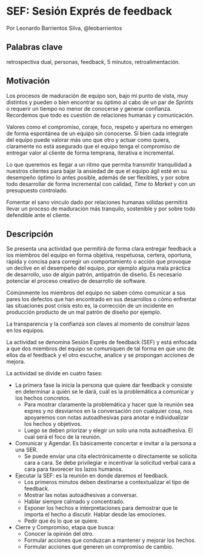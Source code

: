 # SEF: Sesión Exprés de feedback

Por Leonardo Barrientos Silva, @leobarrientos

## Palabras clave

retrospectiva dual, personas, feedback, 5 minutos, retroalimentación.

## Motivación

Los procesos de maduración de equipo son, bajo mi punto de vista, muy distintos y pueden o bien encontrar su óptimo al cabo de un par de _Sprints_ o requerir un tiempo no menor de conocerse y generar confianza. Recordemos que todo es cuestión de relaciones humanas y comunicación.

Valores como el compromiso, coraje,  foco, respeto y apertura no emergen de forma espontánea de un equipo sin conocerse. Si bien cada integrate del equipo puede valorar más uno que otro y actuar como quiera, claramente no está asegurado que el equipo tenga el compromiso de entregar valor al cliente de forma temprana, iterativa e incremental.

Lo que queremos es llegar a un ritmo que permita transmitir tranquilidad a nuestros clientes para bajar la ansiedad de que el equipo ágil esté en su desempeño óptimo lo antes posible, además de ser flexibles, y por sobre todo desarrollar de forma incremental con calidad, _Time to Market_ y con un presupuesto controlado.

Fomentar el sano vínculo dado por relaciones humanas sólidas permitirá llevar un proceso de maduración más tranquilo, sostenible y por sobre todo defendible ante el cliente.

## Descripción

Se presenta una actividad que permitirá de forma clara entregar feedback a los miembros del equipo en forma objetiva, respetuosa, certera, oportuna, rápida y concisa para corregir un comportamiento o acción que provoque un declive en el desempeño del equipo, por ejemplo alguna mala práctica de desarrollo, uso de algún patrón, antipatrón de diseño. Es necesario potenciar el proceso creativo de desarrollo de software.

Comúnmente los miembros del equipo no saben cómo comunicar a sus pares los defectos que han encontrado en sus desarrollos o cómo enfrentar las situaciones post crisis esto es, la corrección de un incidente en producción producto de un mal patrón de diseño por ejemplo.

La transparencia y la confianza son claves al momento de construir lazos en los equipos.

La actividad se denomina Sesión Exprés de feedback (SEF) y está enfocada a que dos miembros del equipo se comuniquen de tal forma en que uno de ellos da el feedback y el otro escuche, analice y se propongan acciones de mejora.

La actividad se divide en cuatro fases:

*   La primera fase la inicia la persona que quiere dar feedback y consiste en determinar a quién se le dará, cuál es la problemática a comunicar y los hechos concretos.
    *   Para mostrar claramente la problemática y hacer que la reunión sea expres y no desviarnos en la conversación con cualquier cosa, nos apoyaremos con notas autoadhesivas para anotar e individualizar los hechos y objetivos.
    *   Luego se deben priorizar y elegir un solo una nota autoadhesiva. El cual será el foco de la reunión.
*   Comunicar y Agendar. Es básicamente concertar e invitar a la persona a una SER.
    *   Se puede enviar una cita electrónicamente o directamente se solicita cara a cara. Se debe privilegiar e incentivar la solicitud verbal cara a cara para favorecer los lazos humanos.
*   Ejecutar la SEF: es la reunión en donde daremos el feedback.
    *   Los primeros minutos deben destinarse a contextualizar el tipo de feedback.
    *   Mostrar las notas autoadhesivas a conversar.
    *   Hablar siempre calmado y concentrado.
    *   Exponer los hechos e interpretaciones para demostrar que te importa el hecho a discutir. Hablar desde las emociones.
    *   Pedir que és lo que se quiere.
*   Cierre y Compromiso, etapa que busca:
    *   Conocer la opinión del otro.
    *   Formular acciones que conduzcan a mantener y mejorar los hechos.
    *   Formular acciones que generen un compromiso de cambio.

